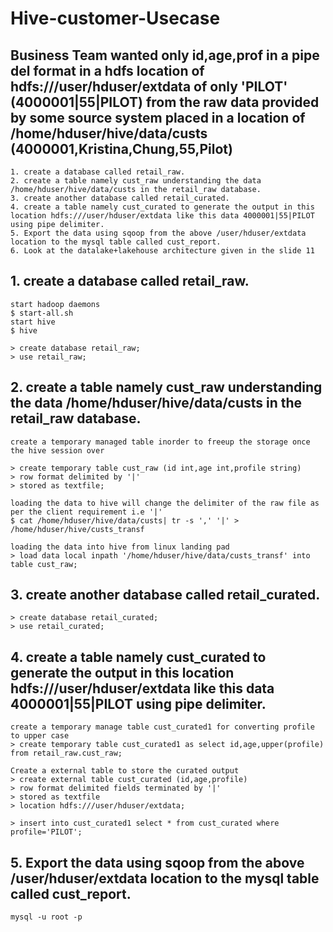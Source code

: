 # Hive-customer-Usecase

## Business Team wanted only id,age,prof in a pipe del format in a hdfs location of hdfs:///user/hduser/extdata of only 'PILOT' (4000001|55|PILOT) from the raw data provided by some source system placed in a location of /home/hduser/hive/data/custs (4000001,Kristina,Chung,55,Pilot)
```
1. create a database called retail_raw.
2. create a table namely cust_raw understanding the data /home/hduser/hive/data/custs in the retail_raw database.
3. create another database called retail_curated.
4. create a table namely cust_curated to generate the output in this location hdfs:///user/hduser/extdata like this data 4000001|55|PILOT using pipe delimiter.
5. Export the data using sqoop from the above /user/hduser/extdata location to the mysql table called cust_report.
6. Look at the datalake+lakehouse architecture given in the slide 11
```
## 1. create a database called retail_raw.
```
start hadoop daemons
$ start-all.sh
start hive
$ hive

> create database retail_raw;
> use retail_raw;
```

## 2. create a table namely cust_raw understanding the data /home/hduser/hive/data/custs in the retail_raw database.
```
create a temporary managed table inorder to freeup the storage once the hive session over

> create temporary table cust_raw (id int,age int,profile string)
> row format delimited by '|'
> stored as textfile;

loading the data to hive will change the delimiter of the raw file as per the client requirement i.e '|'
$ cat /home/hduser/hive/data/custs| tr -s ',' '|' > /home/hduser/hive/custs_transf

loading the data into hive from linux landing pad
> load data local inpath '/home/hduser/hive/data/custs_transf' into table cust_raw;

```
## 3. create another database called retail_curated.
```
> create database retail_curated;
> use retail_curated;
```
## 4. create a table namely cust_curated to generate the output in this location hdfs:///user/hduser/extdata like this data 4000001|55|PILOT using pipe delimiter.
```
create a temporary manage table cust_curated1 for converting profile to upper case
> create temporary table cust_curated1 as select id,age,upper(profile) from retail_raw.cust_raw;

Create a external table to store the curated output
> create external table cust_curated (id,age,profile)
> row format delimited fields terminated by '|'
> stored as textfile
> location hdfs:///user/hduser/extdata;

> insert into cust_curated1 select * from cust_curated where profile='PILOT';
```
## 5. Export the data using sqoop from the above /user/hduser/extdata location to the mysql table called cust_report.
```
mysql -u root -p
```

 

